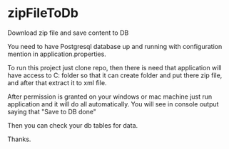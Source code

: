 # zipFileToDb
Download zip file and save content to DB

You need to have Postgresql database up and running with configuration mention in application.properties. 

To run this project just clone repo, then there is need that application will have access to C: folder so that it can create folder and put there zip file, and after that extract it to xml file.

After permission is granted on your windows or mac machine just run application and it will do all automatically. You will see in console output saying that "Save to DB done"

Then you can check your db tables for data.

Thanks.

